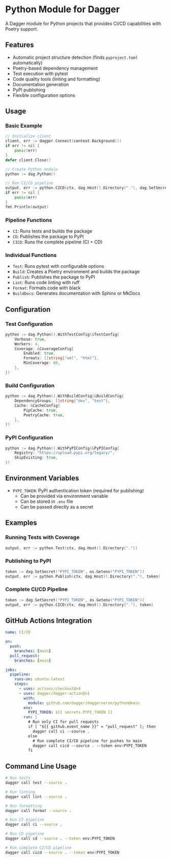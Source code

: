 # Python Module for Dagger

A Dagger module for Python projects that provides CI/CD capabilities with Poetry support.

## Features

- Automatic project structure detection (finds `pyproject.toml` automatically)
- Poetry-based dependency management
- Test execution with pytest
- Code quality tools (linting and formatting)
- Documentation generation
- PyPI publishing
- Flexible configuration options

## Usage

### Basic Example

```go
// Initialize client
client, err := dagger.Connect(context.Background())
if err != nil {
    panic(err)
}
defer client.Close()

// Create Python module
python := dag.Python()

// Run CI/CD pipeline
output, err := python.CICD(ctx, dag.Host().Directory("."), dag.SetSecret("PYPI_TOKEN", os.Getenv("PYPI_TOKEN")))
if err != nil {
    panic(err)
}
fmt.Println(output)
```

### Pipeline Functions

- `CI`: Runs tests and builds the package
- `CD`: Publishes the package to PyPI
- `CICD`: Runs the complete pipeline (CI + CD)

### Individual Functions

- `Test`: Runs pytest with configurable options
- `Build`: Creates a Poetry environment and builds the package
- `Publish`: Publishes the package to PyPI
- `Lint`: Runs code linting with ruff
- `Format`: Formats code with black
- `BuildDocs`: Generates documentation with Sphinx or MkDocs

## Configuration

### Test Configuration

```go
python := dag.Python().WithTestConfig(&TestConfig{
    Verbose: true,
    Workers: 4,
    Coverage: &CoverageConfig{
        Enabled: true,
        Formats: []string{"xml", "html"},
        MinCoverage: 80,
    },
})
```

### Build Configuration

```go
python := dag.Python().WithBuildConfig(&BuildConfig{
    DependencyGroups: []string{"dev", "test"},
    Cache: &CacheConfig{
        PipCache: true,
        PoetryCache: true,
    },
})
```

### PyPI Configuration

```go
python := dag.Python().WithPyPIConfig(&PyPIConfig{
    Registry: "https://upload.pypi.org/legacy/",
    SkipExisting: true,
})
```

## Environment Variables

- `PYPI_TOKEN`: PyPI authentication token (required for publishing)
  - Can be provided via environment variable
  - Can be stored in `.env` file
  - Can be passed directly as a secret

## Examples

### Running Tests with Coverage

```go
output, err := python.Test(ctx, dag.Host().Directory("."))
```

### Publishing to PyPI

```go
token := dag.SetSecret("PYPI_TOKEN", os.Getenv("PYPI_TOKEN"))
output, err := python.Publish(ctx, dag.Host().Directory("."), token)
```

### Complete CI/CD Pipeline

```go
token := dag.SetSecret("PYPI_TOKEN", os.Getenv("PYPI_TOKEN"))
output, err := python.CICD(ctx, dag.Host().Directory("."), token)
```

## GitHub Actions Integration

```yaml
name: CI/CD

on:
  push:
    branches: [main]
  pull_request:
    branches: [main]

jobs:
  pipeline:
    runs-on: ubuntu-latest
    steps:
      - uses: actions/checkout@v4
      - uses: dagger/dagger-action@v1
        with:
          module: github.com/dagger/daggerverse/python@main
        env:
          PYPI_TOKEN: ${{ secrets.PYPI_TOKEN }}
        run: |
          # Run only CI for pull requests
          if [ "${{ github.event_name }}" = "pull_request" ]; then
            dagger call ci --source .
          else
            # Run complete CI/CD pipeline for pushes to main
            dagger call cicd --source . --token env:PYPI_TOKEN
          fi
```

## Command Line Usage

```bash
# Run tests
dagger call test --source .

# Run linting
dagger call lint --source .

# Run formatting
dagger call format --source .

# Run CI pipeline
dagger call ci --source .

# Run CD pipeline
dagger call cd --source . --token env:PYPI_TOKEN

# Run complete CI/CD pipeline
dagger call cicd --source . --token env:PYPI_TOKEN
```
